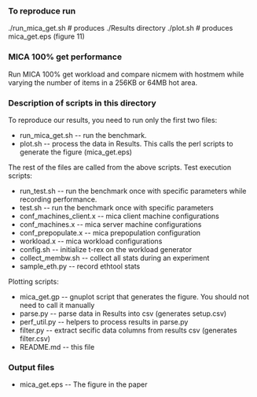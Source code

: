 ### To reproduce run
./run_mica_get.sh # produces ./Results directory
./plot.sh # produces mica_get.eps (figure 11)

### MICA 100% get performance
Run MICA 100% get workload and compare nicmem with hostmem
while varying the number of items in a 256KB or 64MB hot area.

### Description of scripts in this directory
To reproduce our results, you need to run only the first two files: 
* run_mica_get.sh       -- run the benchmark.
* plot.sh	        -- process the data in Results.
                           This calls the perl scripts to generate the figure (mica_get.eps)

The rest of the files are called from the above scripts.
Test execution scripts:
* run_test.sh	          -- run the benchmark once with specific parameters
                             while recording performance.
* test.sh	          -- run the benchmark once with specific parameters
* conf_machines_client.x  -- mica client machine configurations
* conf_machines.x         -- mica server machine configurations
* conf_prepopulate.x      -- mica prepopulation configuration
* workload.x              -- mica workload configurations
* config.sh               -- initialize t-rex on the workload generator
* collect_membw.sh        -- collect all stats during an experiment
* sample_eth.py           -- record ethtool stats

Plotting scripts:
* mica_get.gp	          -- gnuplot script that generates the figure.
		             You should not need to call it manually
* parse.py                -- parse data in Results into csv (generates setup.csv)
* perf_util.py            -- helpers to process results in parse.py
* filter.py               -- extract secific data columns from results csv (generates filter.csv)
* README.md               -- this file

### Output files
* mica_get.eps	-- The figure in the paper
